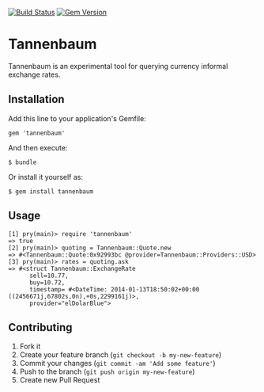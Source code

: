 [![Build Status](https://secure.travis-ci.org/svankie/tannenbaum.png)](http://travis-ci.org/svankie/tannenbaum)
[![Gem Version](https://badge.fury.io/rb/tannenbaum.png)](http://badge.fury.io/rb/tannenbaum)

# Tannenbaum

Tannenbaum is an experimental tool for querying currency informal exchange rates.

## Installation

Add this line to your application's Gemfile:

    gem 'tannenbaum'

And then execute:

    $ bundle

Or install it yourself as:

    $ gem install tannenbaum

## Usage

    [1] pry(main)> require 'tannenbaum'
    => true
    [2] pry(main)> quoting = Tannenbaum::Quote.new
    => #<Tannenbaum::Quote:0x92993bc @provider=Tannenbaum::Providers::USD>
    [3] pry(main)> rates = quoting.ask
    => #<struct Tannenbaum::ExchangeRate
          sell=10.77,
          buy=10.72,
          timestamp= #<DateTime: 2014-01-13T18:50:02+00:00 ((2456671j,67802s,0n),+0s,2299161j)>,
          provider="elDolarBlue">

## Contributing

1. Fork it
2. Create your feature branch (`git checkout -b my-new-feature`)
3. Commit your changes (`git commit -am 'Add some feature'`)
4. Push to the branch (`git push origin my-new-feature`)
5. Create new Pull Request

